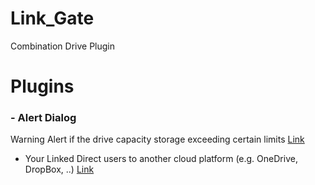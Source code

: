 # Link_Gate
Combination Drive Plugin

# Plugins
### - Alert Dialog
Warning Alert if the drive capacity storage exceeding certain limits
[Link](https://github.com/zharmedia386/Link_Gate/tree/main/Alert%20Dialog)

- Your Linked
Direct users to another cloud platform (e.g. OneDrive, DropBox, ..)
[Link](https://github.com/zharmedia386/Link_Gate/tree/main/Your%20Linked)
